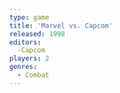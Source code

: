 ```yaml
---
type: game
title: 'Marvel vs. Capcom'
released: 1998
editors: 
  -Capcom
players: 2
genres:
  - Combat
---
```

